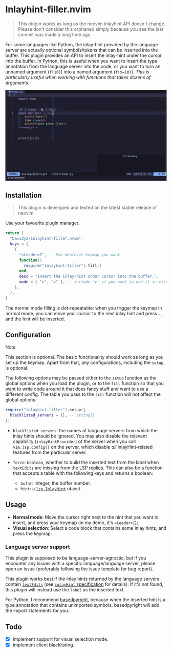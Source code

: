 # Inlayhint-filler.nvim 
> This plugin works as long as the neovim inlayhint API doesn't change.
> Please don't consider this orphaned simply because you see the last commit was made 
> a long time ago.

For some languages like Python, the inlay-hint provided by the language server
are actually optional symbols/tokens that can be inserted into the buffer. 
This plugin provides an API to insert the inlay-hint under the cursor into the
buffer.
In Python, this is useful when you want to insert the type annotation from the
language server into the code, or you want to turn an unnamed argument (`f(10)`)
into a named argument (`f(x=10)`). _This is particularly useful when working with
functions that takes dozens of arguments_.

![](./images/demo.gif)

## Installation 

> This plugin is developed and tested on the latest stable release of neovim.

Use your favourite plugin manager.
```lua
return {
  "Davidyz/inlayhint-filler.nvim",
  keys = {
    {
      "<Leader>I", -- Use whatever keymap you want.
      function()
        require("inlayhint-filler").fill()
      end,
      desc = "Insert the inlay-hint under cursor into the buffer.",
      mode = { "n", "v" }, -- include 'v' if you want to use it in visual selection mode
    },
  },
}
```

The normal mode filling is dot-repeatable: when you trigger the
keymap in normal mode, you can move your cursor to the next inlay hint and
press `.`, and the hint will be inserted.

## Configuration
> [!NOTE]
> This section is optional. The basic functionality should work as long as you 
> set up the keymap. Apart from that, any configurations, including the `setup`, is 
> optional.

The following options may be passed either to the `setup` function as the global
options when you load the plugin, or to the `fill` function so that you want to 
write code around it that does fancy stuff and want to use a different config. 
The table you pass to the `fill` function will not affect the global options.

```lua 
require("inlayhint-filler").setup({
  blacklisted_servers = {}, -- string[]
})
```

- `blacklisted_servers`: the names of language servers from which the inlay hints should
  be ignored. You may also disable the relevant capability (`inlayHintProvider`)
  of the server when you call `vim.lsp.config()` on the server, which disable
  _all_ inlayHint-related features from the particular server.
- `force`: `boolean`, whether to build the inserted text from the label when `textEdits` 
  are missing from [the LSP replies](https://microsoft.github.io/language-server-protocol/specifications/lsp/3.17/specification/#textDocument_inlayHint).
  This can also be a function that accepts a table with the following keys and returns 
  a boolean: 
    
    - `bufnr`: integer, the buffer number.
    - `hint`: a [`lsp.InlayHint`](https://microsoft.github.io/language-server-protocol/specifications/lsp/3.17/specification/#inlayHint) object.

## Usage 

- **Normal mode**: Move the cursor right next to the hint that you want to insert,
  and press your keymap (in my demo, it's `<Leader>I`);
- **Visual selection**: Select a code block that contains some inlay hints, and 
  press the keymap.

### Language server support
This plugin is supposed to be language-server-agnostic, but if you encounter any
issues with a specific language/language server, please open an issue (preferably
following the issue template for bug report). 

This plugin works best if the inlay hints returned by the language servers
contain [`textEdits`](https://microsoft.github.io/language-server-protocol/specifications/lsp/3.17/specification/#textEdit)
(see [`inlayHint` specification](https://microsoft.github.io/language-server-protocol/specifications/lsp/3.17/specification/#textDocument_inlayHint) 
for details). If it's not found, this plugin will instead use the `label` as the
inserted text.

For Python, I recommend [basedpyright](https://github.com/detachhead/basedpyright), 
because when the inserted hint is a type annotation that contains unimported
symbols, basedpyright will add the import statements for you.

## Todo 
- [x] implement support for visual selection mode.
- [x] implement client blacklisting.
